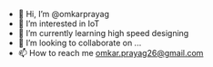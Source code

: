 - 👋 Hi, I’m @omkarprayag
- 👀 I’m interested in IoT
- 🌱 I’m currently learning high speed designing
- 💞️ I’m looking to collaborate on ...
- 📫 How to reach me omkar.prayag26@gmail.com

<!---
omkarprayag/omkarprayag is a ✨ special ✨ repository because its `README.md` (this file) appears on your GitHub profile.
You can click the Preview link to take a look at your changes.
--->
